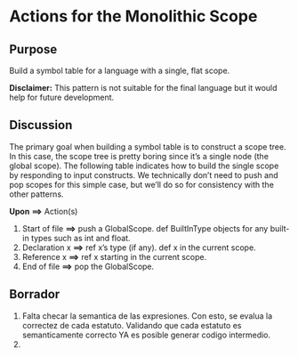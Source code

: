 # Actions for the Monolithic Scope

## Purpose

Build a symbol table for a language with a single, flat scope.

**Disclaimer:** This pattern is not suitable for the final language but
it would help for future development.

## Discussion

The primary goal when building a symbol table is to construct a scope
tree. In this case, the scope tree is pretty boring since it’s a single node
(the global scope). The following table indicates how to build the single
scope by responding to input constructs. We technically don’t need to
push and pop scopes for this simple case, but we’ll do so for consistency
with the other patterns.


**Upon** **==>** Action(s)

1. Start of file **==>** push a GlobalScope. def BuiltInType objects for any built-in types such as int and float.
2. Declaration x **==>** ref x’s type (if any). def x in the current scope.
3. Reference x **==>** ref x starting in the current scope.
4. End of file **==>** pop the GlobalScope.

## Borrador

1. Falta checar la semantica de las expresiones. Con esto, se evalua la correctez de cada estatuto.
Validando que cada estatuto es semanticamente correcto YA es posible generar codigo intermedio.
2. 

